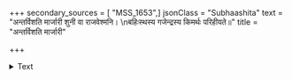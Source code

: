 +++
secondary_sources = [ "MSS_1653",]
jsonClass = "Subhaashita"
text = "अन्तर्विशति मार्जारी शुनी वा राजवेश्मनि।  \nबहिःस्थस्य गजेन्द्रस्य किमर्थः परिहीयते॥"
title = "अन्तर्विशति मार्जारी"

+++

<details><summary>Text</summary>

अन्तर्विशति मार्जारी शुनी वा राजवेश्मनि।  
बहिःस्थस्य गजेन्द्रस्य किमर्थः परिहीयते॥
</details>
